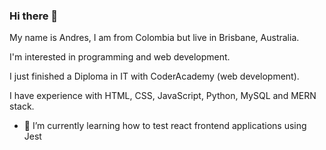 ### Hi there 👋
My name is Andres, I am from Colombia but live in Brisbane, Australia. 

I'm interested in programming and web development.

I just finished a Diploma in IT with CoderAcademy (web development).

I have experience with HTML, CSS, JavaScript, Python, MySQL and MERN stack.

- 🌱 I’m currently learning how to test react frontend applications using Jest



<!--
**AndresBo/AndresBo** is a ✨ _special_ ✨ repository because its `README.md` (this file) appears on your GitHub profile.

Here are some ideas to get you started:

- 🔭 I’m currently working on ...

- 👯 I’m looking to collaborate on ...
- 🤔 I’m looking for help with ...
- 💬 Ask me about ...
- 📫 How to reach me: ...
- 😄 Pronouns: ...
- ⚡ Fun fact: ...
-->

